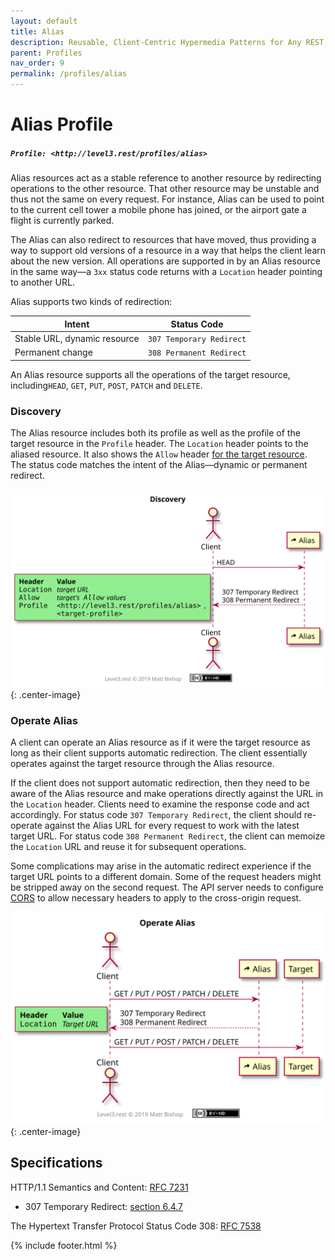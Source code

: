 ```yaml
---
layout: default
title: Alias
description: Reusable, Client-Centric Hypermedia Patterns for Any REST API
parent: Profiles
nav_order: 9
permalink: /profiles/alias
---
```

# Alias Profile

##### `Profile: <http://level3.rest/profiles/alias>`

Alias resources act as a stable reference to another resource by redirecting operations to the other resource. That other resource may be unstable and thus not the same on every request. For instance, Alias can be used to point to the current cell tower a mobile phone has joined, or the airport gate a flight is currently parked.

The Alias can also redirect to resources that have moved, thus providing a way to support old versions of a resource in a way that helps the client learn about the new version. All operations are supported in by an Alias resource in the same way—a `3xx` status code returns with a `Location` header pointing to another URL.

Alias supports two kinds of redirection:

| Intent                       | Status Code              |
| ---------------------------- | ------------------------ |
| Stable URL, dynamic resource | `307 Temporary Redirect` |
| Permanent change             | `308 Permanent Redirect` |

An Alias resource supports all the operations of the target resource, including`HEAD`, `GET`, `PUT`, `POST`, `PATCH` and `DELETE`.

### Discovery

The Alias resource includes both its profile as well as the profile of the target resource in the `Profile` header. The `Location` header points to the aliased resource. It also shows the `Allow` header <u>for the target resource</u>. The status code matches the intent of the Alias—dynamic or permanent redirect.

![](alias/discovery.svg){: .center-image}

### Operate Alias

A client can operate an Alias resource as if it were the target resource as long as their client supports automatic redirection. The client essentially operates against the target resource through the Alias resource.

If the client does not support automatic redirection, then they need to be aware of the Alias resource and make operations directly against the URL in the `Location` header. Clients need to examine the response code and act accordingly. For status code `307 Temporary Redirect`, the client should re-operate against the Alias URL for every request to work with the latest target URL. For status code `308 Permanent Redirect`, the client can memoize the `Location` URL and reuse it for subsequent operations.

Some complications may arise in the automatic redirect experience if the target URL points to a different domain. Some of the request headers might be stripped away on the second request. The API server needs to configure [CORS](https://www.w3.org/TR/cors/) to allow necessary headers to apply to the cross-origin request.

![](alias/operate.svg){: .center-image}

## Specifications

HTTP/1.1 Semantics and Content: [RFC 7231](https://tools.ietf.org/html/rfc7231)

- 307 Temporary Redirect: [section 6.4.7](https://tools.ietf.org/html/rfc7231#section-6.4.7)

The Hypertext Transfer Protocol Status Code 308: [RFC 7538](https://tools.ietf.org/html/rfc7538)

{% include footer.html %}